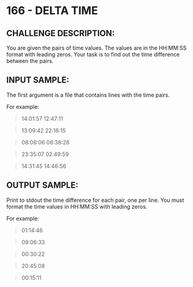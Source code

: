 # 166 - DELTA TIME
## CHALLENGE DESCRIPTION:

You are given the pairs of time values. The values are in the HH:MM:SS format with leading zeros. Your task is to find out the time difference between the pairs.

## INPUT SAMPLE:

The first argument is a file that contains lines with the time pairs.

For example:

> 14:01:57 12:47:11

> 13:09:42 22:16:15

> 08:08:06 08:38:28

> 23:35:07 02:49:59

> 14:31:45 14:46:56

## OUTPUT SAMPLE:

Print to stdout the time difference for each pair, one per line. You must format the time values in HH:MM:SS with leading zeros.

For example:

> 01:14:46

> 09:06:33

> 00:30:22

> 20:45:08

> 00:15:11
